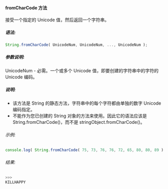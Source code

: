 #### fromCharCode 方法

  接受一个指定的 Unicode 值，然后返回一个字符串。

##### 语法:

  ```javascript
  String.fromCharCode( UnicodeNum, UnicodeNum, ..., UnicodeNum );
  ```

##### 参数说明:

  UnicodeNum - 必需。一个或多个 Unicode 值，即要创建的字符串中的字符的 Unicode 编码。

##### 说明:

  - 该方法是 String 的静态方法，字符串中的每个字符都由单独的数字 Unicode 编码指定。
  - 不能作为您已创建的 String 对象的方法来使用。因此它的语法应该是 String.fromCharCode()，而不是 stringObject.fromCharCode()。

###### 示例:

  ```javascript	  
  console.log( String.fromCharCode( 75, 73, 76, 76, 72, 65, 80, 80, 89 ) );
  ```

###### 结果:

  ```javascript
  >>>
  KILLHAPPY
  ```

